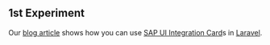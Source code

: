 
## 1st Experiment 

Our [blog article] shows how you can use [SAP UI Integration Card]s in [Laravel].


[SAP UI Integration Card]: https://ui5.sap.com/test-resources/sap/ui/integration/demokit/cardExplorer/index.html
[Laravel]: https://laravel.com/
[blog article]: https://pragmatiqu.io/archive/2024/11/12
